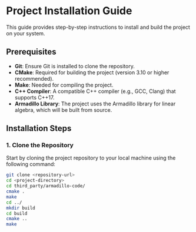 # Project Installation Guide

This guide provides step-by-step instructions to install and build the project on your system.

## Prerequisites

- **Git**: Ensure Git is installed to clone the repository.
- **CMake**: Required for building the project (version 3.10 or higher recommended).
- **Make**: Needed for compiling the project.
- **C++ Compiler**: A compatible C++ compiler (e.g., GCC, Clang) that supports C++17.
- **Armadillo Library**: The project uses the Armadillo library for linear algebra, which will be built from source.

## Installation Steps

### 1. Clone the Repository
Start by cloning the project repository to your local machine using the following command:

```bash
git clone <repository-url>
cd <project-directory>
cd third_party/armadillo-code/
cmake .
make
cd ../
mkdir build
cd build
cmake ..
make
